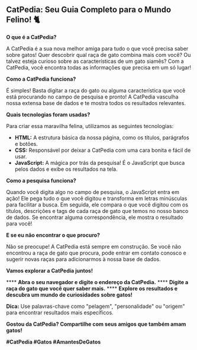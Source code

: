 ## CatPedia: Seu Guia Completo para o Mundo Felino! 🐈

**O que é a CatPedia?**

A CatPedia é a sua nova melhor amiga para tudo o que você precisa saber sobre gatos!  Quer descobrir qual raça de gato combina mais com você? Ou talvez esteja curioso sobre as características de um gato siamês? Com a CatPedia, você encontra todas as informações que precisa em um só lugar!

**Como a CatPedia funciona?**

É simples! Basta digitar a raça do gato ou alguma característica que você está procurando no campo de pesquisa e pronto! A CatPedia vasculha nossa extensa base de dados e te mostra todos os resultados relevantes.

**Quais tecnologias foram usadas?**

Para criar essa maravilha felina, utilizamos as seguintes tecnologias:

* **HTML:** A estrutura básica da nossa página, como os títulos, parágrafos e botões.
* **CSS:** Responsável por deixar a CatPedia com uma cara bonita e fácil de usar.
* **JavaScript:** A mágica por trás da pesquisa! É o JavaScript que busca pelos dados e exibe os resultados na tela.

**Como a pesquisa funciona?**

Quando você digita algo no campo de pesquisa, o JavaScript entra em ação! Ele pega tudo o que você digitou e transforma em letras minúsculas para facilitar a busca. Em seguida, ele compara o que você digitou com os títulos, descrições e tags de cada raça de gato que temos no nosso banco de dados. Se encontrar alguma correspondência, ele mostra o resultado para você!

**E se eu não encontrar o que procuro?**

Não se preocupe! A CatPedia está sempre em construção. Se você não encontrou a raça de gato que procura, pode entrar em contato conosco e sugerir novas raças para adicionarmos à nossa base de dados.

**Vamos explorar a CatPedia juntos!**

**** **Abra o seu navegador e digite o endereço da CatPedia.**
**** **Digite a raça do gato que você quer saber mais.**
**** **Explore os resultados e descubra um mundo de curiosidades sobre gatos!**

**Dica:** Use palavras-chave como "pelagem", "personalidade" ou "origem" para encontrar resultados mais específicos.

**Gostou da CatPedia? Compartilhe com seus amigos que também amam gatos!** 

**#CatPedia #Gatos #AmantesDeGatos**
